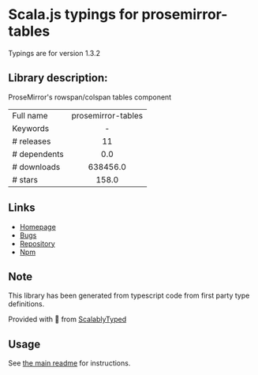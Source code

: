 
# Scala.js typings for prosemirror-tables

Typings are for version 1.3.2

## Library description:
ProseMirror's rowspan/colspan tables component

|                    |                 |
| ------------------ | :-------------: |
| Full name          | prosemirror-tables |
| Keywords           | - |
| # releases         | 11 |
| # dependents       | 0.0 |
| # downloads        | 638456.0 |
| # stars            | 158.0 |

## Links
- [Homepage](https://github.com/prosemirror/prosemirror-tables#readme)
- [Bugs](https://github.com/prosemirror/prosemirror-tables/issues)
- [Repository](https://github.com/prosemirror/prosemirror-tables)
- [Npm](https://www.npmjs.com/package/prosemirror-tables)
    


## Note
This library has been generated from typescript code from first party type definitions.

Provided with :purple_heart: from [ScalablyTyped](https://github.com/oyvindberg/ScalablyTyped)

## Usage
See [the main readme](../../readme.md) for instructions.


